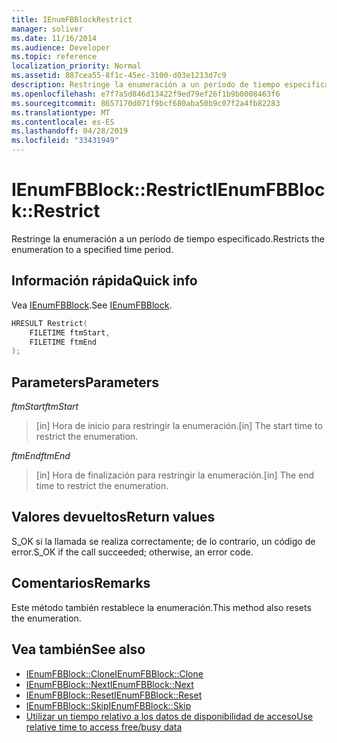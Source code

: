 ```yaml
---
title: IEnumFBBlockRestrict
manager: soliver
ms.date: 11/16/2014
ms.audience: Developer
ms.topic: reference
localization_priority: Normal
ms.assetid: 887cea55-8f1c-45ec-3100-d03e1213d7c9
description: Restringe la enumeración a un período de tiempo especificado.
ms.openlocfilehash: e7f7a5d846d13422f9ed79ef26f1b9b0008463f6
ms.sourcegitcommit: 8657170d071f9bcf680aba50b9c07f2a4fb82283
ms.translationtype: MT
ms.contentlocale: es-ES
ms.lasthandoff: 04/28/2019
ms.locfileid: "33431949"
---
```

# <a name="ienumfbblockrestrict"></a><span data-ttu-id="79b22-103">IEnumFBBlock::Restrict</span><span class="sxs-lookup"><span data-stu-id="79b22-103">IEnumFBBlock::Restrict</span></span>

<span data-ttu-id="79b22-104">Restringe la enumeración a un período de tiempo especificado.</span><span class="sxs-lookup"><span data-stu-id="79b22-104">Restricts the enumeration to a specified time period.</span></span>
  
## <a name="quick-info"></a><span data-ttu-id="79b22-105">Información rápida</span><span class="sxs-lookup"><span data-stu-id="79b22-105">Quick info</span></span>

<span data-ttu-id="79b22-106">Vea [IEnumFBBlock](ienumfbblock.md).</span><span class="sxs-lookup"><span data-stu-id="79b22-106">See [IEnumFBBlock](ienumfbblock.md).</span></span>
  
```cpp
HRESULT Restrict(  
    FILETIME ftmStart, 
    FILETIME ftmEnd 
);

```

## <a name="parameters"></a><span data-ttu-id="79b22-107">Parameters</span><span class="sxs-lookup"><span data-stu-id="79b22-107">Parameters</span></span>

<span data-ttu-id="79b22-108">_ftmStart_</span><span class="sxs-lookup"><span data-stu-id="79b22-108">_ftmStart_</span></span>
  
>  <span data-ttu-id="79b22-109">[in] Hora de inicio para restringir la enumeración.</span><span class="sxs-lookup"><span data-stu-id="79b22-109">[in] The start time to restrict the enumeration.</span></span> 
    
<span data-ttu-id="79b22-110">_ftmEnd_</span><span class="sxs-lookup"><span data-stu-id="79b22-110">_ftmEnd_</span></span>
  
> <span data-ttu-id="79b22-111">[in] Hora de finalización para restringir la enumeración.</span><span class="sxs-lookup"><span data-stu-id="79b22-111">[in] The end time to restrict the enumeration.</span></span>
    
## <a name="return-values"></a><span data-ttu-id="79b22-112">Valores devueltos</span><span class="sxs-lookup"><span data-stu-id="79b22-112">Return values</span></span>

<span data-ttu-id="79b22-113">S_OK si la llamada se realiza correctamente; de lo contrario, un código de error.</span><span class="sxs-lookup"><span data-stu-id="79b22-113">S_OK if the call succeeded; otherwise, an error code.</span></span>
  
## <a name="remarks"></a><span data-ttu-id="79b22-114">Comentarios</span><span class="sxs-lookup"><span data-stu-id="79b22-114">Remarks</span></span>

<span data-ttu-id="79b22-115">Este método también restablece la enumeración.</span><span class="sxs-lookup"><span data-stu-id="79b22-115">This method also resets the enumeration.</span></span>
  
## <a name="see-also"></a><span data-ttu-id="79b22-116">Vea también</span><span class="sxs-lookup"><span data-stu-id="79b22-116">See also</span></span>

- [<span data-ttu-id="79b22-117">IEnumFBBlock::Clone</span><span class="sxs-lookup"><span data-stu-id="79b22-117">IEnumFBBlock::Clone</span></span>](ienumfbblock-clone.md)  
- [<span data-ttu-id="79b22-118">IEnumFBBlock::Next</span><span class="sxs-lookup"><span data-stu-id="79b22-118">IEnumFBBlock::Next</span></span>](ienumfbblock-next.md)  
- [<span data-ttu-id="79b22-119">IEnumFBBlock::Reset</span><span class="sxs-lookup"><span data-stu-id="79b22-119">IEnumFBBlock::Reset</span></span>](ienumfbblock-reset.md)  
- [<span data-ttu-id="79b22-120">IEnumFBBlock::Skip</span><span class="sxs-lookup"><span data-stu-id="79b22-120">IEnumFBBlock::Skip</span></span>](ienumfbblock-skip.md)  
- [<span data-ttu-id="79b22-121">Utilizar un tiempo relativo a los datos de disponibilidad de acceso</span><span class="sxs-lookup"><span data-stu-id="79b22-121">Use relative time to access free/busy data</span></span>](how-to-use-relative-time-to-access-free-busy-data.md)

